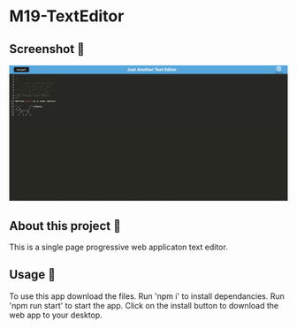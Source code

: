# M19-TextEditor
## Screenshot 📸

![Demo ReadMe](assets/TextEditor.png)

## About this project 🐊

This is a single page progressive web applicaton text editor. 

## Usage 🐗

To use this app download the files.
Run 'npm i' to install dependancies.
Run 'npm run start' to start the app.
Click on the install button to download the web app to your desktop.